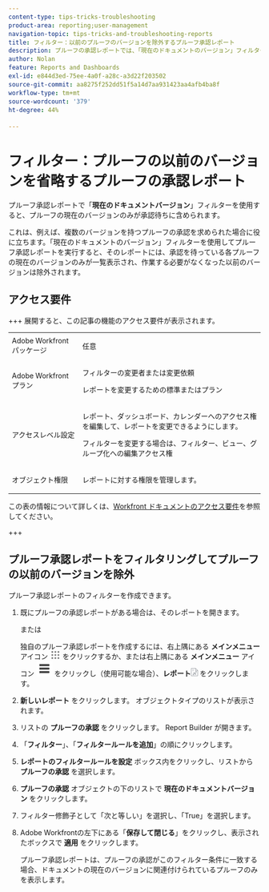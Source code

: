 ```yaml
---
content-type: tips-tricks-troubleshooting
product-area: reporting;user-management
navigation-topic: tips-tricks-and-troubleshooting-reports
title: フィルター：以前のプルーフのバージョンを除外するプルーフ承認レポート
description: プルーフの承認レポートでは、「現在のドキュメントのバージョン」フィルターを使用して、承認待ちのプルーフの現在のバージョンのみを含めることができるようになりました。
author: Nolan
feature: Reports and Dashboards
exl-id: e844d3ed-75ee-4a0f-a28c-a3d22f203502
source-git-commit: aa8275f252dd51f5a14d7aa931423aa4afb4ba8f
workflow-type: tm+mt
source-wordcount: '379'
ht-degree: 44%

---
```


# フィルター：プルーフの以前のバージョンを省略するプルーフの承認レポート

<!--Audited: 10/2024-->

プルーフ承認レポートで「**現在のドキュメントバージョン**」フィルターを使用すると、プルーフの現在のバージョンのみが承認待ちに含められます。

これは、例えば、複数のバージョンを持つプルーフの承認を求められた場合に役に立ちます。「現在のドキュメントのバージョン」フィルターを使用してプルーフ承認レポートを実行すると、そのレポートには、承認を待っている各プルーフの現在のバージョンのみが一覧表示され、作業する必要がなくなった以前のバージョンは除外されます。

## アクセス要件

+++ 展開すると、この記事の機能のアクセス要件が表示されます。 

<table style="table-layout:auto"> 
 <col> 
 <col> 
 <tbody> 
  <tr> 
   <td role="rowheader">Adobe Workfront パッケージ</td> 
   <td> <p>任意</p> </td> 
  </tr> 
  <tr> 
   <td role="rowheader">Adobe Workfront プラン</td> 
   <td> 
   <p>フィルターの変更者または変更依頼 </p>
   <p>レポートを変更するための標準またはプラン</p>
  </tr> 
  <tr> 
   <td role="rowheader">アクセスレベル設定</td> 
   <td> <p>レポート、ダッシュボード、カレンダーへのアクセス権を編集して、レポートを変更できるようにします。</p> <p>フィルターを変更する場合は、フィルター、ビュー、グループ化への編集アクセス権</p> </td> 
  </tr> 
  <tr> 
   <td role="rowheader">オブジェクト権限</td> 
   <td> <p>レポートに対する権限を管理します。</p>  </td> 
  </tr> 
 </tbody> 
</table>

この表の情報について詳しくは、[Workfront ドキュメントのアクセス要件](/help/quicksilver/administration-and-setup/add-users/access-levels-and-object-permissions/access-level-requirements-in-documentation.md)を参照してください。

+++

## プルーフ承認レポートをフィルタリングしてプルーフの以前のバージョンを除外

プルーフ承認レポートのフィルターを作成できます。

1. 既にプルーフの承認レポートがある場合は、そのレポートを開きます。

   または

   <!--
   <p style="color: #ff1493;" data-mc-conditions="QuicksilverOrClassic.Draft mode">Sarah: Add sub bullets for report creation.</p>
   -->

   独自のプルーフ承認レポートを作成するには、右上隅にある **メインメニュー** アイコン ![ メインメニューアイコン ](assets/main-menu-icon.png) をクリックするか、または右上隅にある **メインメニュー** アイコン ![ メインメニュー行 ](assets/lines-main-menu.png) をクリックし（使用可能な場合）、**レポート**![ レポートアイコン ](assets/reports-in-main-menu.png) をクリックします。

1. **新しいレポート** をクリックします。 オブジェクトタイプのリストが表示されます。
1. リストの **プルーフの承認** をクリックします。
Report Builder が開きます。
1. 「**フィルター**」、「**フィルタールールを追加**」の順にクリックします。

   <!--
   <p style="color: #ff1493;" data-mc-conditions="QuicksilverOrClassic.Draft mode">Tell Proof Lehi this isn't visible unless you scroll to it over on the right, not at all obvious. When on a laptop.</p>
   -->

1. **レポートのフィルタールールを設定** ボックス内をクリックし、リストから **プルーフの承認** を選択します。
1. **プルーフの承認** オブジェクトの下のリストで **現在のドキュメントバージョン** をクリックします。
1. フィルター修飾子として「次と等しい」を選択し、「True」を選択します。
1. Adobe Workfrontの左下にある「**保存して閉じる**」をクリックし、表示されたボックスで **適用** をクリックします。

   プルーフ承認レポートは、プルーフの承認がこのフィルター条件に一致する場合、ドキュメントの現在のバージョンに関連付けられているプルーフのみを表示します。
